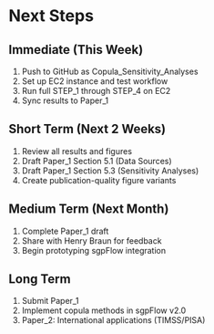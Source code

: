 # Next Steps

## Immediate (This Week)
1. Push to GitHub as Copula_Sensitivity_Analyses
2. Set up EC2 instance and test workflow
3. Run full STEP_1 through STEP_4 on EC2
4. Sync results to Paper_1

## Short Term (Next 2 Weeks)
1. Review all results and figures
2. Draft Paper_1 Section 5.1 (Data Sources)
3. Draft Paper_1 Section 5.3 (Sensitivity Analyses)
4. Create publication-quality figure variants

## Medium Term (Next Month)
1. Complete Paper_1 draft
2. Share with Henry Braun for feedback
3. Begin prototyping sgpFlow integration

## Long Term
1. Submit Paper_1
2. Implement copula methods in sgpFlow v2.0
3. Paper_2: International applications (TIMSS/PISA)
